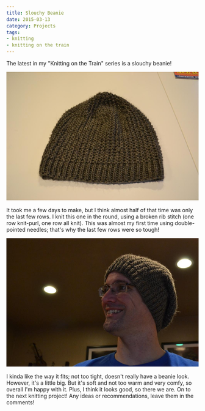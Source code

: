 ```yaml
---
title: Slouchy Beanie
date: 2015-03-13
category: Projects
tags:
- knitting
- knitting on the train
---
```


The latest in my "Knitting on the Train" series is a slouchy beanie!
 
![Slouchy beanie](/assets/img/posts/slouchy-beanie/new_hat.jpg)

It took me a few days to make, but I think almost half of that time was only the last few rows. I knit this one in the
round, using a broken rib stitch (one row knit-purl, one row all knit). This was almost my first time using double-pointed
needles; that's why the last few rows were so tough!

![Slouchy beanie on me](/assets/img/posts/slouchy-beanie/smile_hat.jpg)

I kinda like the way it fits; not too tight, doesn't really have a beanie look. However, it's a little big. But it's soft
and not too warm and very comfy, so overall I'm happy with it. Plus, I think it looks good, so there we are. On to the
next knitting project! Any ideas or recommendations, leave them in the comments!

